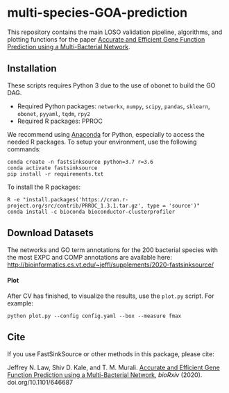 # multi-species-GOA-prediction

This repository contains the main LOSO validation pipeline, algorithms, and plotting functions for the paper 
[Accurate and Efficient Gene Function Prediction using a Multi-Bacterial Network](https://doi.org/10.1101/646687).

## Installation
These scripts requires Python 3 due to the use of obonet to build the GO DAG.

- Required Python packages: `networkx`, `numpy`, `scipy`, `pandas`, `sklearn`, `obonet`, `pyyaml`, `tqdm`, `rpy2`
- Required R packages: PPROC

We recommend using [Anaconda](https://www.anaconda.com/) for Python, especially to access the needed R packages. 
To setup your environment, use the following commands:

```
conda create -n fastsinksource python=3.7 r=3.6
conda activate fastsinksource
pip install -r requirements.txt
```
To install the R packages:
```
R -e "install.packages('https://cran.r-project.org/src/contrib/PRROC_1.3.1.tar.gz', type = 'source')"
conda install -c bioconda bioconductor-clusterprofiler
```

## Download Datasets
The networks and GO term annotations for the 200 bacterial species with the most EXPC and COMP annotations are available here: http://bioinformatics.cs.vt.edu/~jeffl/supplements/2020-fastsinksource/


#### Plot
After CV has finished, to visualize the results, use the `plot.py` script. For example:
```
python plot.py --config config.yaml --box --measure fmax
```

## Cite
If you use FastSinkSource or other methods in this package, please cite:

Jeffrey N. Law, Shiv D. Kale, and T. M. Murali. [Accurate and Efficient Gene Function Prediction using a Multi-Bacterial Network](https://doi.org/10.1101/646687), _bioRxiv_ (2020). doi.org/10.1101/646687

